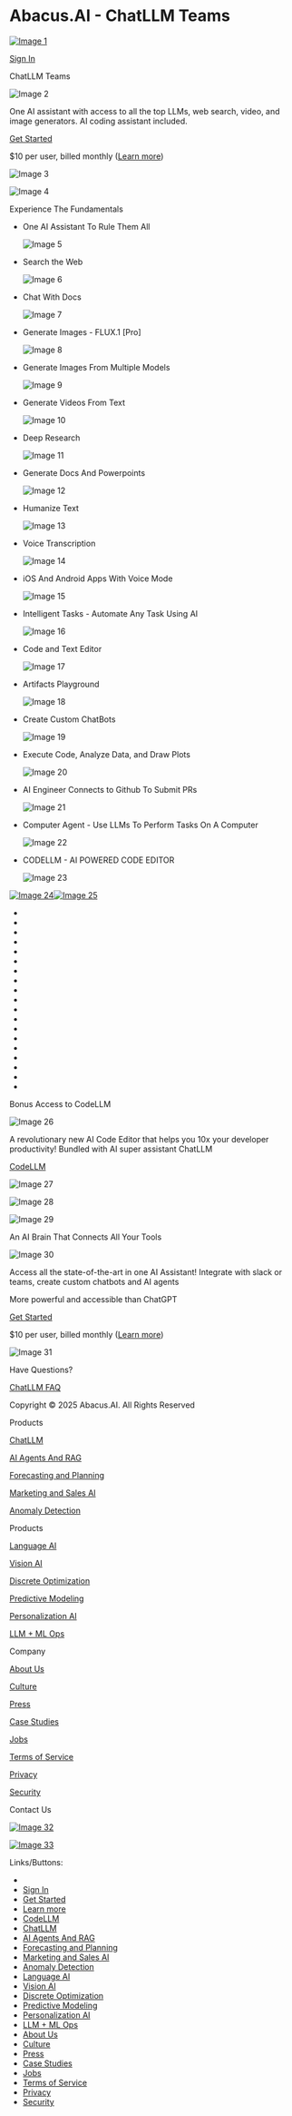 Abacus.AI - ChatLLM Teams
===============             

[![Image 1](https://abacus.ai/static/imgs/logo_text80.webp)](https://abacus.ai/)

[Sign In](https://apps.abacus.ai/chatllm/signin/?token=)

ChatLLM Teams

![Image 2](https://abacus.ai/static/imgs/teams/line1.webp)

One AI assistant with access to all the top LLMs, web search, video, and image generators. AI coding assistant included.

[Get Started](https://apps.abacus.ai/chatllm/signin/?token=&isSignUp=1)

$10 per user, billed monthly ([Learn more](https://abacus.ai/chat_llm_faq?token=))

![Image 3](https://abacus.ai/static/imgs/teams/group1.webp)

![Image 4](https://abacus.ai/static/imgs/teams/group18.webp)

Experience The Fundamentals

*   One AI Assistant To Rule Them All 
    
    ![Image 5](https://abacus.ai/static/imgs/howworks2/code_llm/4.webp) 
    
*   Search the Web 
    
    ![Image 6](https://abacus.ai/static/imgs/howworks2/homepage_teams/110.webp) 
    
*   Chat With Docs 
    
    ![Image 7](https://abacus.ai/static/imgs/howworks2/homepage_teams/2.webp) 
    
*   Generate Images - FLUX.1 \[Pro\] 
    
    ![Image 8](https://abacus.ai/static/imgs/howworks2/homepage_teams/101.webp) 
    
*   Generate Images From Multiple Models 
    
    ![Image 9](https://abacus.ai/static/imgs/howworks2/homepage_teams/111.webp) 
    
*   Generate Videos From Text 
    
    ![Image 10](https://abacus.ai/static/imgs/howworks2/homepage_teams/107.webp) 
    
*   Deep Research 
    
    ![Image 11](https://abacus.ai/static/imgs/howworks2/homepage_teams/117.webp) 
    
*   Generate Docs And Powerpoints 
    
    ![Image 12](https://abacus.ai/static/imgs/howworks2/homepage_teams/116.webp) 
    
*   Humanize Text 
    
    ![Image 13](https://abacus.ai/static/imgs/howworks2/homepage_teams/112.webp) 
    
*   Voice Transcription 
    
    ![Image 14](https://abacus.ai/static/imgs/howworks2/homepage_teams/105.webp) 
    
*   iOS And Android Apps With Voice Mode 
    
    ![Image 15](https://abacus.ai/static/imgs/howworks2/homepage_teams/106.webp) 
    
*   Intelligent Tasks - Automate Any Task Using AI 
    
    ![Image 16](https://abacus.ai/static/imgs/howworks2/homepage_teams/114.webp) 
    
*   Code and Text Editor 
    
    ![Image 17](https://abacus.ai/static/imgs/howworks2/homepage_teams/108.webp) 
    
*   Artifacts Playground 
    
    ![Image 18](https://abacus.ai/static/imgs/howworks2/homepage_teams/104.webp) 
    
*   Create Custom ChatBots 
    
    ![Image 19](https://abacus.ai/static/imgs/howworks2/homepage_teams/33.webp) 
    
*   Execute Code, Analyze Data, and Draw Plots 
    
    ![Image 20](https://abacus.ai/static/imgs/howworks2/homepage_teams/3.webp) 
    
*   AI Engineer Connects to Github To Submit PRs 
    
    ![Image 21](https://abacus.ai/static/imgs/howworks2/homepage_teams/109.webp) 
    
*   Computer Agent - Use LLMs To Perform Tasks On A Computer 
    
    ![Image 22](https://abacus.ai/static/imgs/howworks2/homepage_teams/113.webp) 
    
*   CODELLM - AI POWERED CODE EDITOR 
    
    ![Image 23](https://abacus.ai/static/imgs/howworks2/code_llm/0.webp) 
    

 [![Image 24](https://abacus.ai/static/imgs/screenAppArrowsLeft3.webp)](https://abacus.ai/teams/#)[![Image 25](https://abacus.ai/static/imgs/screenAppArrowsRight3.webp)](https://abacus.ai/teams/#)

*   [](https://abacus.ai/teams/#)
*   [](https://abacus.ai/teams/#)
*   [](https://abacus.ai/teams/#)
*   [](https://abacus.ai/teams/#)
*   [](https://abacus.ai/teams/#)
*   [](https://abacus.ai/teams/#)
*   [](https://abacus.ai/teams/#)
*   [](https://abacus.ai/teams/#)
*   [](https://abacus.ai/teams/#)
*   [](https://abacus.ai/teams/#)
*   [](https://abacus.ai/teams/#)
*   [](https://abacus.ai/teams/#)
*   [](https://abacus.ai/teams/#)
*   [](https://abacus.ai/teams/#)
*   [](https://abacus.ai/teams/#)
*   [](https://abacus.ai/teams/#)
*   [](https://abacus.ai/teams/#)
*   [](https://abacus.ai/teams/#)
*   [](https://abacus.ai/teams/#)

Bonus Access to CodeLLM

![Image 26](https://abacus.ai/static/imgs/teams/line1.webp)

A revolutionary new AI Code Editor that helps you 10x your developer productivity! Bundled with AI super assistant ChatLLM

[CodeLLM](https://codellm.abacus.ai/)

![Image 27](https://abacus.ai/static/imgs/codellm/codellm_bonus1.webp)

![Image 28](https://abacus.ai/static/imgs/teams/group3.webp)

![Image 29](https://abacus.ai/static/imgs/teams/midGroup4.webp)

An AI Brain That Connects All Your Tools

![Image 30](https://abacus.ai/static/imgs/teams/line1.webp)

Access all the state-of-the-art in one AI Assistant! Integrate with slack or teams, create custom chatbots and AI agents

More powerful and accessible than ChatGPT

[Get Started](https://apps.abacus.ai/chatllm/signin/?token=&isSignUp=1)

$10 per user, billed monthly ([Learn more](https://abacus.ai/chat_llm_faq?token=))

![Image 31](https://abacus.ai/static/imgs/teams/group4.webp)

Have Questions?

[ChatLLM FAQ](https://abacus.ai/chat_llm_faq?token=)

Copyright © 2025 Abacus.AI. All Rights Reserved

Products

[ChatLLM](https://abacus.ai/chat_llm-ent)

[AI Agents And RAG](https://abacus.ai/ai_agents)

[Forecasting and Planning](https://abacus.ai/forecast)

[Marketing and Sales AI](https://abacus.ai/marketing)

[Anomaly Detection](https://abacus.ai/anomalydetection)

Products

[Language AI](https://abacus.ai/nlp)

[Vision AI](https://abacus.ai/vision)

[Discrete Optimization](https://abacus.ai/discrete_optimization)

[Predictive Modeling](https://abacus.ai/predicting)

[Personalization AI](https://abacus.ai/user_eng)

[LLM + ML Ops](https://abacus.ai/mlops)

Company

[About Us](https://abacus.ai/about)

[Culture](https://abacus.ai/culture)

[Press](https://abacus.ai/press)

[Case Studies](https://abacus.ai/casestudies)

[Jobs](https://abacus.ai/jobs)

[Terms of Service](https://abacus.ai/terms)

[Privacy](https://abacus.ai/privacy)

[Security](https://abacus.ai/security)

Contact Us

[![Image 32](https://abacus.ai/static/imgs/Icon_Twitter.png)](https://twitter.com/abacusai)[](https://twitter.com/abacusai)

[![Image 33](https://abacus.ai/static/imgs/Icon_Linkedin.webp)](https://www.linkedin.com/company/abacusai)[](https://www.linkedin.com/company/abacusai)

Links/Buttons:
- [](https://www.linkedin.com/company/abacusai)
- [Sign In](https://apps.abacus.ai/chatllm/signin/?token=)
- [Get Started](https://apps.abacus.ai/chatllm/signin/?token=&isSignUp=1)
- [Learn more](https://abacus.ai/chat_llm_faq?token=)
- [CodeLLM](https://codellm.abacus.ai/)
- [ChatLLM](https://abacus.ai/chat_llm-ent)
- [AI Agents And RAG](https://abacus.ai/ai_agents)
- [Forecasting and Planning](https://abacus.ai/forecast)
- [Marketing and Sales AI](https://abacus.ai/marketing)
- [Anomaly Detection](https://abacus.ai/anomalydetection)
- [Language AI](https://abacus.ai/nlp)
- [Vision AI](https://abacus.ai/vision)
- [Discrete Optimization](https://abacus.ai/discrete_optimization)
- [Predictive Modeling](https://abacus.ai/predicting)
- [Personalization AI](https://abacus.ai/user_eng)
- [LLM + ML Ops](https://abacus.ai/mlops)
- [About Us](https://abacus.ai/about)
- [Culture](https://abacus.ai/culture)
- [Press](https://abacus.ai/press)
- [Case Studies](https://abacus.ai/casestudies)
- [Jobs](https://abacus.ai/jobs)
- [Terms of Service](https://abacus.ai/terms)
- [Privacy](https://abacus.ai/privacy)
- [Security](https://abacus.ai/security)
